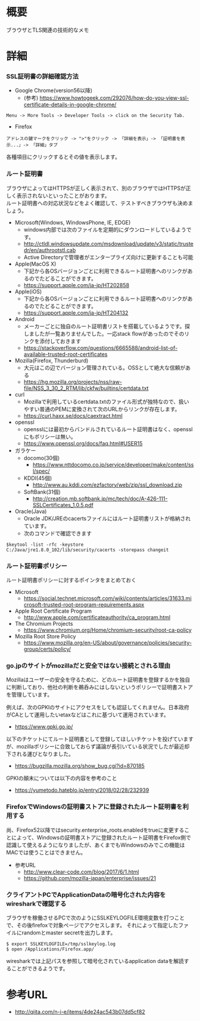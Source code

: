 # 概要
ブラウザとTLS関連の技術的なメモ

# 詳細

### SSL証明書の詳細確認方法

- Google Chrome(version56以降)
  - (参考) https://www.howtogeek.com/292076/how-do-you-view-ssl-certificate-details-in-google-chrome/
```
Menu -> More Tools -> Developer Tools -> click on the Security Tab. 
```
- Firefox
```
アドレスの鍵マークをクリック -> ">"をクリック -> 「詳細を表示」-> 「証明書を表示...」-> 「詳細」タブ
```
各種項目にクリックするとその値を表示します。

### ルート証明書
ブラウザによってはHTTPSが正しく表示されて、別のブラウザではHTTPSが正しく表示されないといったことがおります。  
ルート証明書への対応状況などをよく確認して、テストすべきブラウザも決めましょう。
- Microsoft(Windows, WindowsPhone, IE, EDGE)
  - windows内部では次のファイルを定期的にダウンロードしているようです。
  - http://ctldl.windowsupdate.com/msdownload/update/v3/static/trustedr/en/authrootstl.cab
  - Active Directoryで管理者がエンタープライズ向けに更新することも可能
- Apple(MacOS X)
  - 下記から各OSバージョンごとに利用できるルート証明書へのリンクがあるのでたどることができます。
  - https://support.apple.com/ja-jp/HT202858
- Apple(iOS)
  - 下記から各OSバージョンごとに利用できるルート証明書へのリンクがあるのでたどることができます。
  - https://support.apple.com/ja-jp/HT204132
- Android
  - メーカーごとに独自のルート証明書リストを搭載しているようです。探しましたが一覧ありませんでした。一応stack flowがあったのでそのリンクを添付しておきます
  - https://stackoverflow.com/questions/6665588/android-list-of-available-trusted-root-certificates
- Mozilla(Firefox, Thunderburd)
  - 大元はこの辺でバージョン管理されている。OSSとして絶大な信頼がある
  - https://hg.mozilla.org/projects/nss/raw-file/NSS_3_30_2_RTM/lib/ckfw/builtins/certdata.txt
- curl
  - Mozillaで利用しているcertdata.txtのファイル形式が独特なので、扱いやすい普通のPEMに変換されて次のURLからリンクが存在します。
  - https://curl.haxx.se/docs/caextract.html
- openssl
  - opensslには最初からバンドルされているルート証明書はなく、opensslにもポリシーは無い。
  - https://www.openssl.org/docs/faq.html#USER15
- ガラケー
  - docomo(30個)
    - https://www.nttdocomo.co.jp/service/developer/make/content/ssl/spec/
  - KDDI(45個)
    - http://www.au.kddi.com/ezfactory/web/zip/ssl_download.zip
  - SoftBank(31個)
    - http://creation.mb.softbank.jp/mc/tech/doc/A-426-111-SSLCertificates_1.0.5.pdf
- Oracle(Java)
  - Oracle JDK/JREのcacertsファイルにはルート証明書リストが格納されています。
  - 次のコマンドで確認できます
```
$keytool -list -rfc -keystore C:/Java/jre1.8.0_102/lib/security/cacerts -storepass changeit
```

### ルート証明書ポリシー
ルート証明書ポリシーに対するポインタをまとめておく
- Microsoft
  - https://social.technet.microsoft.com/wiki/contents/articles/31633.microsoft-trusted-root-program-requirements.aspx
- Apple Root Certificate Program
  - http://www.apple.com/certificateauthority/ca_program.html
- The Chromium Projects
  - https://www.chromium.org/Home/chromium-security/root-ca-policy
- Mozilla Root Store Policy
  - https://www.mozilla.org/en-US/about/governance/policies/security-group/certs/policy/

### go.jpのサイトがmozillaだと安全ではない接続とされる理由
Mozillaはユーザーの安全を守るために、どのルート証明書を登録するかを独自に判断しており、他社の判断を鵜呑みにはしないというポリシーで証明書ストアを管理しています。

例えば、次のGPKIのサイトにアクセスをしても認証してくれません。日本政府がCAとして運用したいetaxなどはこれに基づいて運用されています。
- https://www.gpki.go.jp/

以下のチケットにてルート証明書として登録してほしいチケットを投げていますが、mozillaポリシーに合致しておらず議論が長引いている状況でしたが最近却下される運びとなりました。
- https://bugzilla.mozilla.org/show_bug.cgi?id=870185

GPKIの顛末については以下の内容を参考のこと
- https://yumetodo.hateblo.jp/entry/2018/02/28/232939

### FirefoxでWindowsの証明書ストアに登録されたルート証明書を利用する
尚、Firefox52以降ではsecurity.enterprise_roots.enabledをtrueに変更することによって、Windowsの証明書ストアに登録されたルート証明書をFirefox側で認識して使えるようになりましたが、あくまでもWindowsのみでこの機能はMACでは使うことはできません。
- 参考URL
  - http://www.clear-code.com/blog/2017/6/1.html
  - https://github.com/mozilla-japan/enterprise/issues/21

### クライアントPCでApplicationDataの暗号化された内容をwiresharkで確認する
ブラウザを稼働させるPCで次のようにSSLKEYLOGFILE環境変数を打つことで、その後firefoxで対象ページでアクセスします。
それによって指定したファイルにrandomとmaster secretを出力します。
```
$ export SSLKEYLOGFILE=/tmp/sslkeylog.log
$ open /Applications/Firefox.app/
```

wiresharkでは上記パスを参照して暗号化されているapplication dataを解読することができるようです。

# 参考URL
- http://qiita.com/n-i-e/items/4de24ac543b07dd5cf82

